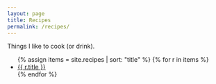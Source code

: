 ```yaml
---
layout: page
title: Recipes
permalink: /recipes/
---
```


Things I like to cook (or drink).

<ul>
{% assign items = site.recipes | sort: "title" %}
{% for r in items %}
  <li><a href="{{ r.url | relative_url }}">{{ r.title }}</a></li>
{% endfor %}
</ul>
